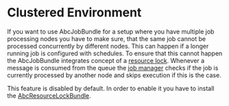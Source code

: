 Clustered Environment
=====================

If you want to use AbcJobBundle for a setup where you have multiple job processing nodes you have to make sure, that the same job cannot be processed concurrently by different nodes. This can happen if a longer running job is configured with schedules. To ensure that this cannot happen the AbcJobBundle integrates concept of a [resource lock](https://github.com/aboutcoders/resource-lock-bundle). Whenever a message is consumed from the queue the [job manager](./job-management.md) checks if the job is currently processed by another node and skips execution if this is the case.

This feature is disabled by default. In order to enable it you have to install the [AbcResourceLockBundle](https://github.com/aboutcoders/resource-lock-bundle).